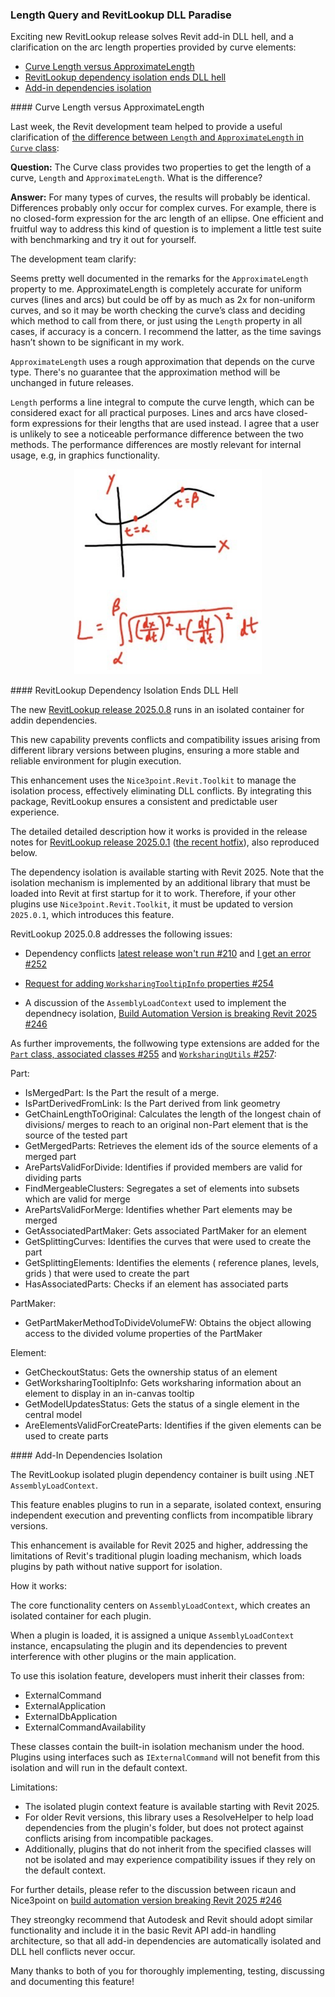 <head>
<meta http-equiv="Content-Type" content="text/html; charset=utf-8">
<link rel="stylesheet" type="text/css" href="bc.css">
<!-- https://highlightjs.org/#usage
<link rel="stylesheet" href="https://cdnjs.cloudflare.com/ajax/libs/highlight.js/11.9.0/styles/default.min.css">
<script src="https://cdnjs.cloudflare.com/ajax/libs/highlight.js/11.9.0/highlight.min.js"></script>
<script>hljs.highlightAll();</script>
-->

<!-- https://prismjs.com -->
<link href="https://cdn.jsdelivr.net/npm/prismjs@1.29.0/themes/prism.min.css" rel="stylesheet" />
<script src="https://cdn.jsdelivr.net/npm/prismjs@1.29.0/components/prism-core.min.js"></script>
<script src="https://cdn.jsdelivr.net/npm/prismjs@1.29.0/plugins/autoloader/prism-autoloader.min.js"></script>
<style> code[class*=language-], pre[class*=language-] { font-size : 90%; } </style>
</head>

<!---

- The difference between Length and ApproximateLength in Curve class
  https://forums.autodesk.com/t5/revit-api-forum/the-difference-between-length-and-approximatelength-in-curve/m-p/12841543/

twitter:

Revit API discussions on @AutodeskRevit #RevitAPI add-in licensing and multi-version use of the AppStore Entitlement API #BIM @DynamoBIM https://autode.sk/entitlement

Two illuminating posts from the Revit API discussion forum on licensing and the entitlement API
&ndash; Multi-version Revit entitlement API
&ndash; Add-in licensing...

linkedin:

Revit API discussions on #RevitAPI add-in licensing and multi-version use of the AppStore Entitlement API:

https://autode.sk/entitlement

- Multi-version Revit entitlement API
- Add-in licensing...

#BIM #DynamoBIM #AutodeskAPS #Revit #API #IFC #SDK #Autodesk #AEC #adsk

the [Revit API discussion forum](http://forums.autodesk.com/t5/revit-api-forum/bd-p/160) thread

<center>
<img src="img/" alt="" title="" width="600"/>
<p style="font-size: 80%; font-style:italic"></p>
</center>

-->

### Length Query and RevitLookup DLL Paradise

Exciting new RevitLookup release solves Revit add-in DLL hell, and a clarification on the arc length properties provided by curve elements:

- [Curve Length versus ApproximateLength](#2)
- [RevitLookup dependency isolation ends DLL hell](#3)
- [Add-in dependencies isolation](#4)


####<a name="2"></a> Curve Length versus ApproximateLength

Last week, the Revit development team helped to provide a useful clarification
of [the difference between `Length` and `ApproximateLength` in `Curve` class](https://forums.autodesk.com/t5/revit-api-forum/the-difference-between-length-and-approximatelength-in-curve/m-p/12841543/):

**Question:**
The Curve class provides two properties to get the length of a curve, `Length` and `ApproximateLength`.
What is the difference?

**Answer:**
For many types of curves, the results will probably be identical.
Differences probably only occur for complex curves.
For example, there is no closed-form expression for the arc length of an ellipse.
One efficient and fruitful way to address this kind of question is to implement a little test suite with benchmarking and try it out for yourself.

The development team clarify:

Seems pretty well documented in the remarks for the `ApproximateLength` property to me.
ApproximateLength is completely accurate for uniform curves (lines and arcs) but could be off by as much as 2x for non-uniform curves, and so it may be worth checking the curve’s class and deciding which method to call from there, or just using the `Length` property in all cases, if accuracy is a concern.
I recommend the latter, as the time savings hasn’t shown to be significant in my work.

`ApproximateLength` uses a rough approximation that depends on the curve type.
There's no guarantee that the approximation method will be unchanged in future releases.

`Length` performs a line integral to compute the curve length, which can be considered exact for all practical purposes.
Lines and arcs have closed-form expressions for their lengths that are used instead.
I agree that a user is unlikely to see a noticeable performance difference between the two methods.
The performance differences are mostly relevant for internal usage, e.g, in graphics functionality.

<center>
<img src="img/arc_length.png" alt="Arc length" title="Arc length" width="300"/>
</center>

####<a name="3"></a> RevitLookup Dependency Isolation Ends DLL Hell

The new [RevitLookup release 2025.0.8](https://github.com/jeremytammik/RevitLookup/releases/tag/2025.0.8) runs
in an isolated container for addin dependencies.

This new capability prevents conflicts and compatibility issues arising from different library versions between plugins, ensuring a more stable and reliable environment for plugin execution.

This enhancement uses the `Nice3point.Revit.Toolkit` to manage the isolation process, effectively eliminating DLL conflicts.
By integrating this package, RevitLookup ensures a consistent and predictable user experience.

The detailed detailed description how it works is provided in the release notes
for [RevitLookup release 2025.0.1](https://github.com/jeremytammik/RevitLookup/releases/tag/2025.0.1)
([the recent hotfix](https://thebuildingcoder.typepad.com/blog/2024/04/revitlookup-hotfix-and-the-revit-2025-sdk.html#2)),
also reproduced below.

The dependency isolation is available starting with Revit 2025.
Note that the isolation mechanism is implemented by an additional library that must be loaded into Revit at first startup for it to work.
Therefore, if your other plugins use `Nice3point.Revit.Toolkit`, it must be updated to version `2025.0.1`, which introduces this feature.

RevitLookup 2025.0.8 addresses the following issues:

- Dependency conflicts [latest release won't run #210](https://github.com/jeremytammik/RevitLookup/issues/210) and
  [I get an error #252](https://github.com/jeremytammik/RevitLookup/issues/252)

- [Request for adding `WorksharingTooltipInfo` properties #254](https://github.com/jeremytammik/RevitLookup/issues/254)
- A discussion of the `AssemblyLoadContext` used to implement the dependnecy isolation,
  [Build Automation Version is breaking Revit 2025 #246](https://github.com/jeremytammik/RevitLookup/issues/246)

As further improvements, the follwowing type extensions are added
for the [`Part` class, associated classes #255](https://github.com/jeremytammik/RevitLookup/pull/255)
and [`WorksharingUtils` #257](https://github.com/jeremytammik/RevitLookup/pull/257):

Part:

- IsMergedPart: Is the Part the result of a merge.
- IsPartDerivedFromLink: Is the Part derived from link geometry
- GetChainLengthToOriginal: Calculates the length of the longest chain of divisions/ merges to reach to an original non-Part element that is the source of the tested part
- GetMergedParts: Retrieves the element ids of the source elements of a merged part
- ArePartsValidForDivide: Identifies if provided members are valid for dividing parts
- FindMergeableClusters: Segregates a set of elements into subsets which are valid for merge
- ArePartsValidForMerge: Identifies whether Part elements may be merged
- GetAssociatedPartMaker: Gets associated PartMaker for an element
- GetSplittingCurves: Identifies the curves that were used to create the part
- GetSplittingElements: Identifies the elements ( reference planes, levels, grids ) that were used to create the part
- HasAssociatedParts: Checks if an element has associated parts

PartMaker:
- GetPartMakerMethodToDivideVolumeFW: Obtains the object allowing access to the divided volume properties of the PartMaker

Element:
- GetCheckoutStatus: Gets the ownership status of an element
- GetWorksharingTooltipInfo: Gets worksharing information about an element to display in an in-canvas tooltip
- GetModelUpdatesStatus: Gets the status of a single element in the central model
- AreElementsValidForCreateParts: Identifies if the given elements can be used to create parts

####<a name="4"></a> Add-In Dependencies Isolation

The RevitLookup isolated plugin dependency container is built using .NET `AssemblyLoadContext`.

This feature enables plugins to run in a separate, isolated context, ensuring independent execution and preventing conflicts from incompatible library versions.

This enhancement is available for Revit 2025 and higher, addressing the limitations of Revit's traditional plugin loading mechanism, which loads plugins by path without native support for isolation.

How it works:

The core functionality centers on `AssemblyLoadContext`, which creates an isolated container for each plugin.

When a plugin is loaded, it is assigned a unique `AssemblyLoadContext` instance, encapsulating the plugin and its dependencies to prevent interference with other plugins or the main application.

To use this isolation feature, developers must inherit their classes from:

- ExternalCommand
- ExternalApplication
- ExternalDbApplication
- ExternalCommandAvailability

These classes contain the built-in isolation mechanism under the hood.
Plugins using interfaces such as `IExternalCommand` will not benefit from this isolation and will run in the default context.

Limitations:

- The isolated plugin context feature is available starting with Revit 2025.
- For older Revit versions, this library uses a ResolveHelper to help load dependencies from the plugin's folder, but does not protect against conflicts arising from incompatible packages.
- Additionally, plugins that do not inherit from the specified classes will not be isolated and may experience compatibility issues if they rely on the default context.

For further details, please refer to the discussion between ricaun and Nice3point
on [build automation version breaking Revit 2025 #246](https://github.com/jeremytammik/RevitLookup/issues/246)

They streongky recommend that Autodesk and Revit should adopt similar functionality and include it in the basic Revit API add-in handling architecture, so that all add-in dependencies are automatically isolated and DLL hell conflicts never occur.

Many thanks to both of you for thoroughly implementing, testing, discussing and documenting this feature!

